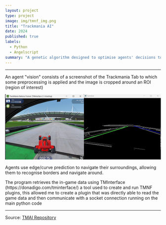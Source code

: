 ```yaml
---
layout: project
type: project
image: img/tmnf_img.png
title: "Trackmania AI"
date: 2024
published: true
labels:
  - Python
  - Angelscript
summary: "A genetic algorithm designed to optimise agents' decisions to real-time data retrieved from Trackmania nations forever"
---
```


<hr>
<p>An agent "vision" consists of a screenshot of the Trackmania Tab to which some preprocessing is applied and the image is cropped around an ROI (region of interest) </p>
<img class="img-fluid" src="../img/tmai_edge.png">
<p>Agents use edge/curve prediction to navigate their surroundings, allowing them to recognise borders and navigate around.</p>
<p>The program retrieves the in-game data using TMInterface (https://donadigo.com/tminterface/) a tool used to create and run TMNF plugins, this allowed me to create a plugin that was directly able to read the game data and then communicate with a socket connection running on the main python code</p>
<hr>

Source: <a href="https://github.com/TH3Eimis/TMAI/tree/main"><i class="large github icon "></i>TMAI Repository</a>
 
